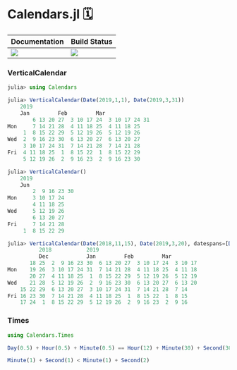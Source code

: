 # Calendars.jl 🗓

|  **Documentation**                        |  **Build Status**               |
|:------------------------------------------|---------------------------------|
|  [![][docs-latest-img]][docs-latest-url]  |  [![][travis-img]][travis-url]  |


### VerticalCalendar

```julia
julia> using Calendars

julia> VerticalCalendar(Date(2019,1,1), Date(2019,3,31))
    2019
    Jan         Feb         Mar
        6 13 20 27  3 10 17 24  3 10 17 24 31
Mon     7 14 21 28  4 11 18 25  4 11 18 25
     1  8 15 22 29  5 12 19 26  5 12 19 26
Wed  2  9 16 23 30  6 13 20 27  6 13 20 27
     3 10 17 24 31  7 14 21 28  7 14 21 28
Fri  4 11 18 25  1  8 15 22  1  8 15 22 29
     5 12 19 26  2  9 16 23  2  9 16 23 30

julia> VerticalCalendar()
    2019
    Jun
        2  9 16 23 30
Mon     3 10 17 24
        4 11 18 25
Wed     5 12 19 26
        6 13 20 27
Fri     7 14 21 28
     1  8 15 22 29

julia> VerticalCalendar(Date(2018,11,15), Date(2019,3,20), datespans=[DateSpan(Date(2018,12,25):Day(1):Date(2019,1,2), :green)])
          2018           2019
          Dec            Jan         Feb         Mar
       18 25  2  9 16 23 30  6 13 20 27  3 10 17 24  3 10 17
Mon    19 26  3 10 17 24 31  7 14 21 28  4 11 18 25  4 11 18
       20 27  4 11 18 25  1  8 15 22 29  5 12 19 26  5 12 19
Wed    21 28  5 12 19 26  2  9 16 23 30  6 13 20 27  6 13 20
    15 22 29  6 13 20 27  3 10 17 24 31  7 14 21 28  7 14
Fri 16 23 30  7 14 21 28  4 11 18 25  1  8 15 22  1  8 15
    17 24  1  8 15 22 29  5 12 19 26  2  9 16 23  2  9 16
```

### Times

```julia
using Calendars.Times

Day(0.5) + Hour(0.5) + Minute(0.5) == Hour(12) + Minute(30) + Second(30)

Minute(1) + Second(1) < Minute(1) + Second(2)
```


[docs-latest-img]: https://img.shields.io/badge/docs-latest-blue.svg
[docs-latest-url]: https://wookay.github.io/docs/Calendars.jl/

[travis-img]: https://api.travis-ci.org/wookay/Calendars.jl.svg?branch=master
[travis-url]: https://travis-ci.org/wookay/Calendars.jl
